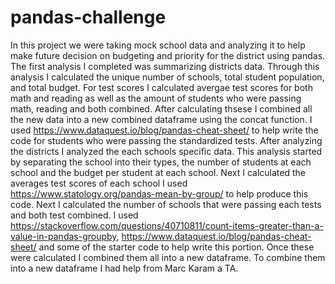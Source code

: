 # pandas-challenge #

In this project we were taking mock school data and analyzing it to help make future decision on budgeting and priority for the district using pandas. The first analysis I completed was summarizing districts data. Through this analysis I calculated the unique number of schools, total student population, and total budget. For test scores I calculated avergae test scores for both math and reading as well as the amount of students who were passing math, reading and both combined. After calculating thsese I combined all the new data into a new combined dataframe using the concat function. I used https://www.dataquest.io/blog/pandas-cheat-sheet/ to help write the code for students who were passing the standardized tests. After analyzing the districts I analyzed the each schools specific data. This analysis started by separating the school into their types, the number of students at each school and the budget per student at each school. Next I calculated the averages test scores of each school I used https://www.statology.org/pandas-mean-by-group/ to help produce this code. Next I calculated the number of schools that were passing each tests and both test combined. I used https://stackoverflow.com/questions/40710811/count-items-greater-than-a-value-in-pandas-groupby, https://www.dataquest.io/blog/pandas-cheat-sheet/ and some of the starter code to help write this portion. Once these were calculated I combined them all into a new dataframe. To combine them into a new dataframe I had help from Marc Karam a TA.
